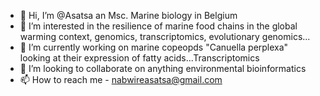 - 👋 Hi, I’m @Asatsa an Msc. Marine biology in Belgium
- 👀 I’m interested in the resilience of marine food chains in the global warming context, genomics, transcriptomics, evolutionary genomics...
- 🌱 I’m currently working on marine copeopds "Canuella perplexa" looking at their expression of fatty acids...Transcriptomics
- 💞️ I’m looking to collaborate on anything environmental bioinformatics
- 📫 How to reach me - nabwireasatsa@gmail.com

<!---
Asatsa/Asatsa is a ✨ special ✨ repository because its `README.md` (this file) appears on your GitHub profile.
You can click the Preview link to take a look at your changes.
--->
